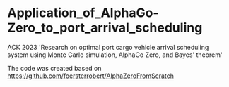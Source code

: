 # Application_of_AlphaGo-Zero_to_port_arrival_scheduling

ACK 2023 'Research on optimal port cargo vehicle arrival scheduling system using Monte Carlo simulation, AlphaGo Zero, and Bayes' theorem'

The code was created based on https://github.com/foersterrobert/AlphaZeroFromScratch
